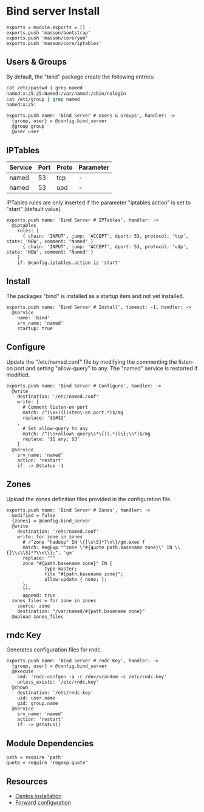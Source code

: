 
# Bind server Install

    exports = module.exports = []
    exports.push 'masson/bootstrap'
    exports.push 'masson/core/yum'
    exports.push 'masson/core/iptables'

## Users & Groups

By default, the "bind" package create the following entries:

```bash
cat /etc/passwd | grep named
named:x:25:25:Named:/var/named:/sbin/nologin
cat /etc/group | grep named
named:x:25:
```

    exports.push name: 'Bind Server # Users & Groups', handler: ->
      {group, user} = @config.bind_server
      @group group
      @user user

## IPTables

| Service    | Port | Proto | Parameter       |
|------------|------|-------|-----------------|
| named      | 53   | tcp   | -               |
| named      | 53   | upd   | -               |

IPTables rules are only inserted if the parameter "iptables.action" is set to 
"start" (default value).

    exports.push name: 'Bind Server # IPTables', handler: ->
      @iptables
        rules: [
          { chain: 'INPUT', jump: 'ACCEPT', dport: 53, protocol: 'tcp', state: 'NEW', comment: "Named" }
          { chain: 'INPUT', jump: 'ACCEPT', dport: 53, protocol: 'udp', state: 'NEW', comment: "Named" }
        ]
        if: @config.iptables.action is 'start'

## Install

The packages "bind" is installed as a startup item and not yet installed.

    exports.push name: 'Bind Server # Install', timeout: -1, handler: ->
      @service
        name: 'bind'
        srv_name: 'named'
        startup: true

## Configure

Update the "/etc/named.conf" file by modifying the commenting the listen-on port
and setting "allow-query" to any. The "named" service is restarted if modified.

    exports.push name: 'Bind Server # Configure', handler: ->
      @write
        destination: '/etc/named.conf'
        write: [
          # Comment listen-on port
          match: /^(\s+)(listen\-on port.*)$/mg
          replace: '$1#$2'
        ,
          # Set allow-query to any
          match: /^(\s+allow\-query\s*\{)(.*)(\};\s*)$/mg
          replace: '$1 any; $3'
        ]
      @service
        srv_name: 'named'
        action: 'restart'
        if: -> @status -1

## Zones

Upload the zones definition files provided in the configuration file.   

    exports.push name: 'Bind Server # Zones', handler: ->
      modified = false
      {zones} = @config.bind_server
      @write
        destination: '/etc/named.conf'
        write: for zone in zones
          # /^zone "hadoop" IN \{[\s\S]*?\n\}/gm.exec f
          match: RegExp "^zone \"#{quote path.basename zone}\" IN \\{[\\s\\S]*?\\n\\};", 'gm'
          replace: """
          zone "#{path.basename zone}" IN {
                  type master;
                  file "#{path.basename zone}";
                  allow-update { none; };
          };
          """
          append: true
      zones_files = for zone in zones
        source: zone
        destination: "/var/named/#{path.basename zone}"
      @upload zones_files

## rndc Key

Generates configuration files for rndc.   

    exports.push name: 'Bind Server # rndc Key', handler: ->
      {group, user} = @config.bind_server
      @execute
        cmd: 'rndc-confgen -a -r /dev/urandom -c /etc/rndc.key'
        unless_exists: '/etc/rndc.key'
      @chown
        destination: '/etc/rndc.key'
        uid: user.name
        gid: group.name
      @service
        srv_name: 'named'
        action: 'restart'
        if: -> @status()

## Module Dependencies

    path = require 'path'
    quote = require 'regexp-quote'

## Resources

*   [Centos installation](https://www.digitalocean.com/community/articles/how-to-install-the-bind-dns-server-on-centos-6)
*   [Forward configuration](http://gleamynode.net/articles/2267/)
